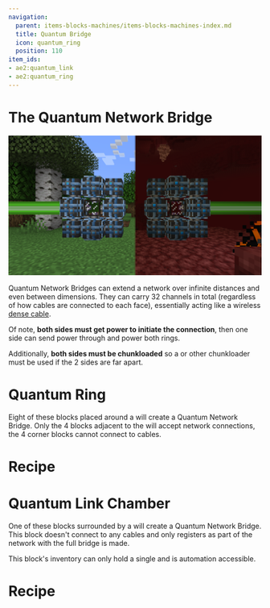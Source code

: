 ```yaml
---
navigation:
  parent: items-blocks-machines/items-blocks-machines-index.md
  title: Quantum Bridge
  icon: quantum_ring
  position: 110
item_ids:
- ae2:quantum_link
- ae2:quantum_ring
---
```


# The Quantum Network Bridge

![A formed Quantum Network Bridge](../assets/diagrams/quantum_bridge_demonstration.png)

Quantum Network Bridges can extend a network over infinite distances and even between dimensions.
They can carry 32 channels in total (regardless of how cables are connected to each face), essentially
acting like a wireless [dense cable](cables.md).

Of note, **both sides must get power to initiate the connection**, then one side can send power through and power both rings.

Additionally, **both sides must be chunkloaded** so a <ItemLink id="spatial_anchor" /> or other chunkloader must be used
if the 2 sides are far apart.

# Quantum Ring

Eight of these blocks placed around a <ItemLink id="quantum_link" /> will create a
Quantum Network Bridge. Only the 4 <ItemLink id="quantum_ring" /> blocks adjacent to
the <ItemLink id="quantum_link" /> will accept network connections,
the 4 corner blocks cannot connect to cables.

# Recipe

<RecipeFor id="quantum_ring" />

# Quantum Link Chamber

One of these blocks surrounded by a <ItemLink id="quantum_ring" />
will create a Quantum Network Bridge. This block doesn't connect to any cables and only registers
as part of the network with the full bridge is made.

This block's inventory can only hold a single <ItemLink id="quantum_entangled_singularity" /> and is
automation accessible.

# Recipe

<RecipeFor id="quantum_link" />
